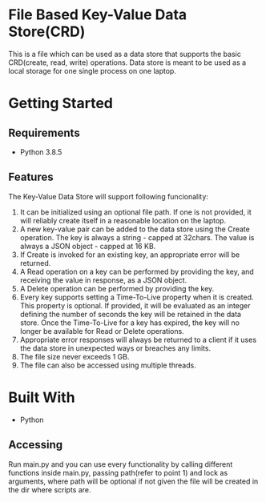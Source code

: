 # File Based Key-Value Data Store(CRD)
This is a file which can be used as a data store that supports the basic CRD(create, read, write) operations. Data store is meant to be used as a local storage for one single process on one laptop.

# Getting Started

## Requirements
* Python 3.8.5

## Features
The Key-Value Data Store will support following funcionality:
1. It can be initialized using an optional file path. If one is not provided, it will reliably create itself in a reasonable location on the laptop.
2. A new key-value pair can be added to the data store using the Create operation. The key is always a string - capped at 32chars. The value is always a JSON object - capped at 16 KB.
3. If Create is invoked for an existing key, an appropriate error will be returned.
4. A Read operation on a key can be performed by providing the key, and receiving the value in response, as a JSON object.
5. A Delete operation can be performed by providing the key.
6. Every key supports setting a Time-To-Live property when it is created. This property is optional. If provided, it will be evaluated as an integer defining the number of seconds the key will be retained in the data store. Once the Time-To-Live for a key has expired, the key will no longer be available for Read or Delete operations.
7. Appropriate error responses will always be returned to a client if it uses the data store in unexpected ways or breaches any limits.
8. The file size never exceeds 1 GB.
9. The file can also be accessed using multiple threads.

# Built With
* Python

## Accessing
Run main.py and you can use every functionality by calling different functions inside main.py, passing path(refer to point 1) and lock as arguments, where path will be optional if not given the file will be created in the dir where scripts are.
